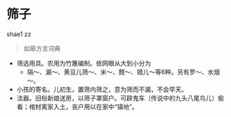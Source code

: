 # 筛子
shae1 zz
> 如皋方言词典
- 筛选用具。农用为竹篾编制。依网眼从大到小分为
  - 隔～、漏～、黄豆儿筛～、米～、麲～、䜺儿～等6种。另有罗～、水烟～。
- 小孩的寄名。儿初生，置筛内筛之，意为筛而不漏，不会早天。
- 法器。旧俗新娘送房，以筛子罩窗户。可辟鬼车（传说中的九头八尾鸟儿）偷看；棺材离家入土，丧户用以在家中“镇地”。
